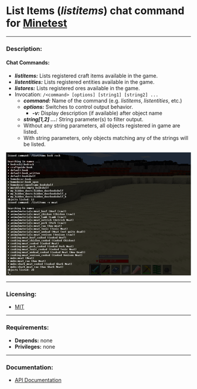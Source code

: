 # List Items (***listitems***) chat command for [Minetest][]


---
### **Description:**

#### Chat Commands:
- ***listitems:*** Lists registered craft items available in the game.
- ***listentities:*** Lists registered entities available in the game.
- ***listores:*** Lists registered ores available in the game.
- Invocation: ```/<command> [options] [string1] [string2] ...```
  - ***command:*** Name of the command (e.g. *listitems*, *listentities*, etc.)
  - ***options:*** Switches to control output behavior.
    - ***-v:*** Display description (if available) after object name
  - ***string[1,2] ...:*** String parameter(s) to filter output.
  - Without any string parameters, all objects registered in game are listed.
  - With string parameters, only objects matching any of the strings will be listed.

![Screenshot](screenshot.png)


---
### **Licensing:**

- [MIT](LICENSE.txt)


---
### **Requirements:**

- **Depends:** none
- **Privileges:** none


---
### **Documentation:**

- [API Documentation](https://antummt.github.io/mod-listitems/api)


[Minetest]: http://www.minetest.net/
